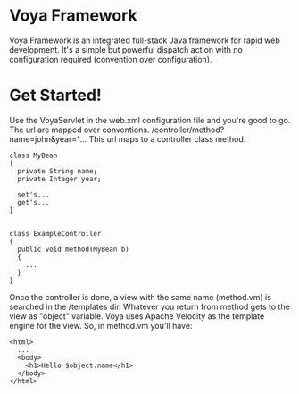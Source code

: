 Voya Framework
====

Voya Framework is an integrated full-stack Java framework for rapid web development.
It's a simple but powerful dispatch action with no configuration required (convention over configuration).


Get Started!
====

Use the VoyaServlet in the web.xml configuration file and you're good to go.
The url are mapped over conventions. 
<domain>/controller/method?name=john&year=1...
This url maps to a controller class method.

```
class MyBean
{
  private String name;
  private Integer year;
  
  set's...
  get's...
}


class ExampleController
{
  public void method(MyBean b)
  {
    ...
  }
}

```

Once the controller is done, a view with the same name (method.vm) is searched in the /templates dir. Whatever you return from method gets to the view as "object" variable. Voya uses Apache Velocity as the template engine for the view. So, in method.vm you'll have:

```
<html>
  ...
  <body>
    <h1>Hello $object.name</h1>
  </body>
</html>
```

